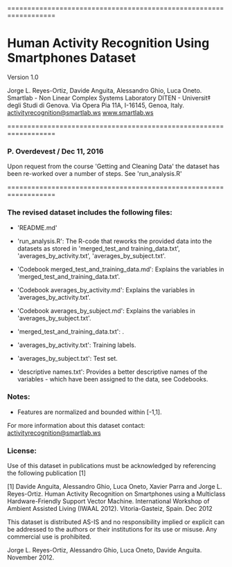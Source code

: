 ==================================================================
# Human Activity Recognition Using Smartphones Dataset

Version 1.0

Jorge L. Reyes-Ortiz, Davide Anguita, Alessandro Ghio, Luca Oneto.
Smartlab - Non Linear Complex Systems Laboratory
DITEN - Universit‡ degli Studi di Genova.
Via Opera Pia 11A, I-16145, Genoa, Italy.
activityrecognition@smartlab.ws
www.smartlab.ws

==================================================================
### P. Overdevest / Dec 11, 2016

Upon request from the course 'Getting and Cleaning Data' the dataset has been re-worked over a number of steps. See 'run_analysis.R'

==================================================================

### The revised dataset includes the following files:

- 'README.md'

- 'run_analysis.R': The R-code that reworks the provided data into the datasets as stored in 'merged_test_and training_data.txt',                     'averages_by_activity.txt', 'averages_by_subject.txt'.

- 'Codebook merged_test_and_training_data.md': Explains the variables in 'merged_test_and_training_data.txt'.

- 'Codebook averages_by_activity.md': Explains the variables in 'averages_by_activity.txt'.

- 'Codebook averages_by_subject.md': Explains the variables in 'averages_by_subject.txt'.

- 'merged_test_and_training_data.txt': .

- 'averages_by_activity.txt': Training labels.

- 'averages_by_subject.txt': Test set.

- 'descriptive names.txt': Provides a better descriptive names of the variables - which have been assigned to the data, see Codebooks.


### Notes: 
- Features are normalized and bounded within [-1,1].

For more information about this dataset contact: activityrecognition@smartlab.ws


### License:
Use of this dataset in publications must be acknowledged by referencing the following publication [1] 

[1] Davide Anguita, Alessandro Ghio, Luca Oneto, Xavier Parra and Jorge L. Reyes-Ortiz. Human Activity Recognition on Smartphones using a Multiclass Hardware-Friendly Support Vector Machine. International Workshop of Ambient Assisted Living (IWAAL 2012). Vitoria-Gasteiz, Spain. Dec 2012

This dataset is distributed AS-IS and no responsibility implied or explicit can be addressed to the authors or their institutions for its use or misuse. Any commercial use is prohibited.

Jorge L. Reyes-Ortiz, Alessandro Ghio, Luca Oneto, Davide Anguita. November 2012.
